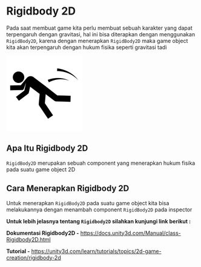 # Rigidbody 2D

Pada saat membuat game kita perlu membuat sebuah karakter yang dapat terpengaruh dengan gravitasi, hal ini bisa diterapkan dengan menggunakan `RigidBody2D`, karena dengan menerapkan `RigidBody2D` maka game object kita akan terpengaruh dengan hukum fisika seperti gravitasi tadi

![rigidbody2d](rigidbody2d.png)

## Apa Itu Rigidbody 2D

`RigidBody2D` merupakan sebuah component yang menerapkan hukum fisika pada suatu game object 2D

## Cara Menerapkan Rigidbody 2D

Untuk menerapkan `RigidBody2D` pada suatu game object kita bisa melakukannya dengan menambah component `RigidBody2D` pada inspector

**Untuk lebih jelasnya tentang `Rigidbody2D` silahkan kunjungi link berikut :**

**Dokumentasi Rigidbody2D -** https://docs.unity3d.com/Manual/class-Rigidbody2D.html

**Tutorial -**
https://unity3d.com/learn/tutorials/topics/2d-game-creation/rigidbody-2d
